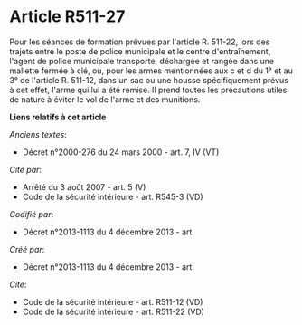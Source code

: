 # Article R511-27

Pour les séances de formation prévues par l'article R. 511-22, lors des trajets entre le poste de police municipale et le
centre d'entraînement, l'agent de police municipale transporte, déchargée et rangée dans une mallette fermée à clé, ou, pour
les armes mentionnées aux c et d du 1° et au 3° de l'article R. 511-12, dans un sac ou une housse spécifiquement prévus à cet
effet, l'arme qui lui a été remise. Il prend toutes les précautions utiles de nature à éviter le vol de l'arme et des
munitions.

**Liens relatifs à cet article**

_Anciens textes_:

  - Décret n°2000-276 du 24 mars 2000 - art. 7, IV (VT)

_Cité par_:

  - Arrêté du 3 août 2007 - art. 5 (V)
  - Code de la sécurité intérieure - art. R545-3 (VD)

_Codifié par_:

  - Décret n°2013-1113 du 4 décembre 2013 - art.

_Créé par_:

  - Décret n°2013-1113 du 4 décembre 2013 - art.

_Cite_:

  - Code de la sécurité intérieure - art. R511-12 (VD)
  - Code de la sécurité intérieure - art. R511-22 (VD)
